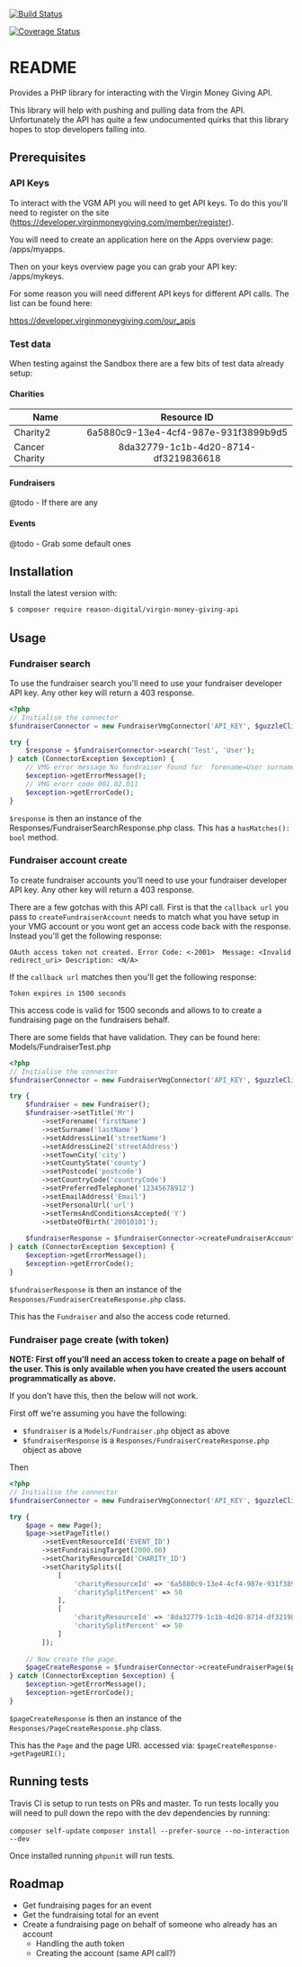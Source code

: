 [![Build Status](https://travis-ci.org/reason-digital/virgin-money-giving-api.svg?branch=master)](https://travis-ci.org/reason-digital/virgin-money-giving-api)

[![Coverage Status](https://coveralls.io/repos/github/reason-digital/virgin-money-giving-api/badge.svg?branch=master)](https://coveralls.io/github/reason-digital/virgin-money-giving-api?branch=master)

# README #
Provides a PHP library for interacting with the Virgin Money Giving API.

This library will help with pushing and pulling data from the API. Unfortunately the API has quite a few undocumented quirks that this library hopes to stop developers falling into.

## Prerequisites 

### API Keys
To interact with the VGM API you will need to get API keys. To do this you'll need to register on the site (https://developer.virginmoneygiving.com/member/register).

You will need to create an application here on the Apps overview page: /apps/myapps.

Then on your keys overview page you can grab your API key: /apps/mykeys.

For some reason you will need different API keys for different API calls. The list can be found here:

https://developer.virginmoneygiving.com/our_apis

### Test data
When testing against the Sandbox there are a few bits of test data already setup:

#### Charities
| Name        | Resource ID           | 
| ------------- |:-------------:| 
| Charity2     | 6a5880c9-13e4-4cf4-987e-931f3899b9d5 | 
| Cancer Charity | 8da32779-1c1b-4d20-8714-df3219836618 |

#### Fundraisers
@todo - If there are any

#### Events
@todo - Grab some default ones


## Installation
Install the latest version with:

```bash
$ composer require reason-digital/virgin-money-giving-api
```

## Usage
### Fundraiser search
To use the fundraiser search you'll need to use your fundraiser developer API key. Any other key will return a 403 response.

```php
<?php
// Initialise the connector
$fundraiserConnector = new FundraiserVmgConnector('API_KEY', $guzzleClient, $testMode = false);

try {
    $response = $fundraiserConnector->search('Test', 'User');
} catch (ConnectorException $exception) {
    // VMG error message No fundraiser found for  forename=User surname=Test
    $exception->getErrorMessage();
    // VMG erorr code 001.02.011
    $exception->getErrorCode();
}
```

`$response` is then an instance of the Responses/FundraiserSearchResponse.php class. This has a `hasMatches(): bool` method.

### Fundraiser account create
To create fundraiser accounts you'll need to use your fundraiser developer API key. Any other key will return a 403 response.

There are a few gotchas with this API call. First is that the `callback url` you pass to `createFundraiserAccount` needs to match what you have setup in your VMG account or you wont get an access code back with the response. Instead you'll get the following response:

`OAuth access token not created. Error Code: <-2001>  Message: <Invalid redirect_uri> Description: <N/A>`

If the `callback url` matches then you'll get the following response:

`Token expires in 1500 seconds`

This access code is valid for 1500 seconds and allows to to create a fundraising page on the fundraisers behalf.

There are some fields that have validation. They can be found here: Models/FundraiserTest.php

```php
<?php
// Initialise the connector
$fundraiserConnector = new FundraiserVmgConnector('API_KEY', $guzzleClient, $testMode = false);

try {
    $fundraiser = new Fundraiser();
    $fundraiser->setTitle('Mr')
        ->setForename('firstName')
        ->setSurname('lastName')
        ->setAddressLine1('streetName')
        ->setAddressLine2('streetAddress')
        ->setTownCity('city')
        ->setCountyState('county')
        ->setPostcode('postcode')
        ->setCountryCode('countryCode')
        ->setPreferredTelephone('12345678912')
        ->setEmailAddress('Email')
        ->setPersonalUrl('url')
        ->setTermsAndConditionsAccepted('Y')
        ->setDateOfBirth('20010101');
    
    $fundraiserResponse = $fundraiserConnector->createFundraiserAccount($fundraiser, 'CALLBACK_URL');
} catch (ConnectorException $exception) {
    $exception->getErrorMessage();
    $exception->getErrorCode();
}
```

`$fundraiserResponse` is then an instance of the `Responses/FundraiserCreateResponse.php` class.

This has the `Fundraiser` and also the access code returned.

### Fundraiser page create (with token)
**NOTE: First off you'll need an access token to create a page on behalf of the user. This is only available when you have created the users account programmatically as above.**

If you don't have this, then the below will not work.

First off we're assuming you have the following:
- `$fundraiser` is a `Models/Fundraiser.php` object as above
- `$fundraiserResponse` is a `Responses/FundraiserCreateResponse.php` object as above

Then 

```php
<?php
// Initialise the connector
$fundraiserConnector = new FundraiserVmgConnector('API_KEY', $guzzleClient, $testMode = false);

try {
    $page = new Page();
    $page->setPageTitle()
        ->setEventResourceId('EVENT_ID')
        ->setFundraisingTarget(2000.00)
        ->setCharityResourceId('CHARITY_ID')
        ->setCharitySplits([
            [
                'charityResourceId' => '6a5880c9-13e4-4cf4-987e-931f3899b9d5',
                'charitySplitPercent' => 50
            ],
            [
                'charityResourceId' => '8da32779-1c1b-4d20-8714-df3219836618',
                'charitySplitPercent' => 50
            ]
        ]);
    
    // Now create the page.
    $pageCreateResponse = $fundraiserConnector->createFundraiserPage($page, $fundraiser, $fundraiserResponse->getAccessToken());
} catch (ConnectorException $exception) {
    $exception->getErrorMessage();
    $exception->getErrorCode();
}
```

`$pageCreateResponse` is then an instance of the `Responses/PageCreateResponse.php` class.

This has the `Page` and the page URI. accessed via: `$pageCreateResponse->getPageURI();`


## Running tests
Travis CI is setup to run tests on PRs and master. To run tests locally you will need to pull down the repo with the dev dependencies by running:

`composer self-update`
`composer install --prefer-source --no-interaction --dev`

Once installed running `phpunit` will run tests.

## Roadmap
- Get fundraising pages for an event
- Get the fundraising total for an event
- Create a fundraising page on behalf of someone who already has an account
    - Handling the auth token
    - Creating the account (same API call?)
